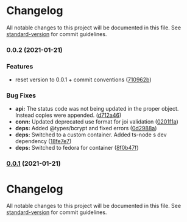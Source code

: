 # Changelog

All notable changes to this project will be documented in this file. See [standard-version](https://github.com/conventional-changelog/standard-version) for commit guidelines.

### 0.0.2 (2021-01-21)


### Features

* reset version to 0.0.1 + commit conventions ([710962b](https://github.com/suvam0451/auth-tutorial/commit/710962beab394ada4c9d929542210811d09dc5fa))


### Bug Fixes

* **api:** The status code was not being updated in the proper object. Instead copies were appended. ([d712a46](https://github.com/suvam0451/auth-tutorial/commit/d712a46781e6715e442298fa6f8c10d2dd901da3))
* **conn:** Updated deprecated use format for joi validation ([0201f1a](https://github.com/suvam0451/auth-tutorial/commit/0201f1aa1ed7faf1b367b4e8dcb23e580b40ed47))
* **deps:** Added @types/bcrypt and fixed errors ([0d2988a](https://github.com/suvam0451/auth-tutorial/commit/0d2988aed10a0dca7f04c6252175d2e4e45d7d36))
* **deps:** Switched to a custom container. Added ts-node s dev dependency ([18fe7e7](https://github.com/suvam0451/auth-tutorial/commit/18fe7e7835aff0e968d559f407ac68d1f5a620ae))
* **deps:** Switched to fedora for container ([8f0b47f](https://github.com/suvam0451/auth-tutorial/commit/8f0b47fa4459423abfb1b588155d6b6b89ebceba))

### [0.0.1](https://github.com/suvam0451/auth-tutorial/compare/v0.0.4...v0.0.1) (2021-01-21)

# Changelog

All notable changes to this project will be documented in this file. See [standard-version](https://github.com/conventional-changelog/standard-version) for commit guidelines.